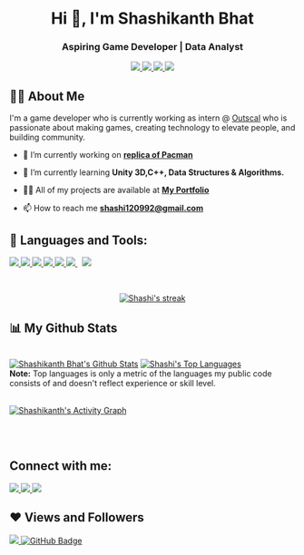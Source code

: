 <h1 align="center">Hi 👋, I'm Shashikanth Bhat</h1>
<h3 align="center">Aspiring Game Developer | Data Analyst</h3>
<p align="center">
<a href = "mailto:shashi120992@gmail.com"><img src="https://img.icons8.com/color/48/000000/gmail-new.png"/> </a>
<a href = "https://www.linkedin.com/in/shashikanthbhat12/"><img src="https://img.icons8.com/fluent/48/000000/linkedin.png"/> </a>
<a href = "https://github.com/shashi120992/"><img src="https://img.icons8.com/color-glass/48/000000/github.png"/> </a>
 <a href = "https://shashi120992.wixsite.com/shashikanth"><img src="https://img.icons8.com/color/48/000000/domain--v1.png"/> </a>
</p>


## 🙋‍♂️ About Me

I'm a game developer who is currently working as intern @ <a href="https://https://www.outscal.com/">Outscal</a> who is passionate about making games, creating technology to elevate people, and building community. 
- 🔭 I’m currently working on **[replica of Pacman](https://github.com/shashi120992/Pac-Man)**

- 🌱 I’m currently learning **Unity 3D,C++, Data Structures & Algorithms.**

- 👨‍💻 All of my projects are available at **[My Portfolio](https://shashi120992.wixsite.com/shashikanth)**

- 📫 How to reach me **shashi120992@gmail.com**

## 🚀 Languages and Tools:

<p align="left"> 
    <a href="https://replit.com/@shashi120992" target="_blank"><img src="https://img.icons8.com/color/48/000000/c-plus-plus-logo.png"/> </a>
    <a href="https://replit.com/@shashi120992" target="_blank"><img src="https://img.icons8.com/color/48/000000/c-sharp-logo-2.png"/> </a>
    <a href="https://reactjs.org/" target="_blank"> <img src="https://img.icons8.com/nolan/64/unity.png"/> </a>
    <a href="https://git-scm.com/" target="_blank"> <img src="https://img.icons8.com/color/48/000000/git.png"/> </a> 
    <a href="https://www.python.org" target="_blank"> <img src="https://img.icons8.com/color/48/000000/python.png"/> </a>    
    <a style="padding-right:8px;" href="https://www.mysql.com/" target="_blank"> <img src="https://img.icons8.com/fluent/50/000000/mysql-logo.png"/> </a>
    <a href="https://www.w3.org/html/" target="_blank"> <img src="https://img.icons8.com/color/48/000000/html-5.png"/> </a> 
</p>

<!-- [![React Badge](https://img.shields.io/badge/-React-61DBFB?style=for-the-badge&labelColor=black&logo=react&logoColor=61DBFB)](#)  [![Javascript Badge](https://img.shields.io/badge/-Javascript-F0DB4F?style=for-the-badge&labelColor=black&logo=javascript&logoColor=F0DB4F)](#) [![Typescript Badge](https://img.shields.io/badge/-Typescript-007acc?style=for-the-badge&labelColor=black&logo=typescript&logoColor=007acc)](#) [![Nodejs Badge](https://img.shields.io/badge/-Nodejs-3C873A?style=for-the-badge&labelColor=black&logo=node.js&logoColor=3C873A)](#) [![GraphQL Badge](https://img.shields.io/badge/-GraphQl-e535ab?style=for-the-badge&labelColor=black&logo=node.js&logoColor=e535ab)](#) -->
<br/>

<p align="center">
    <a href="https://github.com/shashi120992/github-readme-streak-stats">
        <img title="🔥 Get streak stats for your profile at git.io/streak-stats" alt="Shashi's streak" src="https://github-readme-streak-stats.herokuapp.com/?user=shashi120992&theme=vue&hide_border=true&stroke=0000"/>
    </a>
</p>

## 📊 My Github Stats

  <br/>
    <a href="https://github.com/shashi120992/github-readme-stats"><img alt="Shashikanth Bhat's Github Stats" src="https://github-readme-stats.vercel.app/api?username=shashi120992&show_icons=true&count_private=true&theme=vue&hide_border=true" /></a>
  <a href="https://github.com/shashi120992/github-readme-stats"><img alt="Shashi's Top Languages" src="https://github-readme-stats.vercel.app/api/top-langs/?username=shashi120992&langs_count=8&count_private=true&layout=compact&theme=vue&hide_border=true" /></a>
  <br/>
  <b>Note:</b> Top languages is only a metric of the languages my public code consists of and doesn't reflect experience or skill level.


<br/>
<br/>

<a href="https://github.com/shashi120992/github-readme-activity-graph"><img alt="Shashikanth's Activity Graph" src="https://activity-graph.herokuapp.com/graph?username=shashi120992&bg_color=FFFFFF&color=5BCDEC&line=5BCDEC&point=FFFFFF&hide_border=true" /></a>

<br/>
<br/>

## Connect with me:
<p align="left">

<a href = "mailto:shashi120992@gmail.com"><img src="https://img.icons8.com/color/48/000000/gmail-new.png"/> </a>
<a href = "https://www.linkedin.com/in/shashikanthbhat12/"><img src="https://img.icons8.com/fluent/48/000000/linkedin.png"/> </a>
<a href = "https://github.com/shashi120992/"><img src="https://img.icons8.com/color/48/000000/git.png"/> </a> 
  
</p>

## ❤ Views and Followers
<a href="https://github.com/shashi120992/github-profile-views-counter">
    <img src="https://komarev.com/ghpvc/?username=shashi120992">
</a>
<a href="https://github.com/shashi120992?tab=followers"><img src="https://img.shields.io/github/followers/shashi120992?label=Followers&style=social" alt="GitHub Badge"></a>
